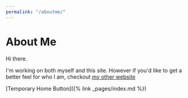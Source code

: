 ```yaml
---
permalink: "/aboutme/"
---
```

# About Me
Hi there.

I'm working on both myself and this site. However if you'd like to get a better feel for who I am, checkout <a href="shaunyap.me">my other website</a>





[Temporary Home Button]({% link _pages/index.md %})
